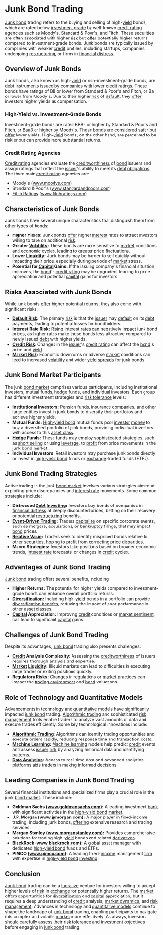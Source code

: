 # Junk Bond Trading

[Junk bond](../j/junk_bond.md) trading refers to the buying and selling of high-[yield](../y/yield.md) bonds, which are rated below [investment grade](../i/investment_grade.md) by well-known [credit rating](../c/credit_rating.md) agencies such as Moody's, Standard & Poor's, and Fitch. These securities are often associated with higher [risk](../r/risk.md) but [offer](../o/offer.md) potentially higher returns compared to investment-grade bonds. Junk bonds are typically issued by companies with weaker [credit](../c/credit.md) profiles, including startups, companies undergoing [restructuring](../r/restructuring.md), or firms in [financial distress](../f/financial_distress.md).

## Overview of Junk Bonds
Junk bonds, also known as high-[yield](../y/yield.md) or non-investment-grade bonds, are [debt](../d/debt.md) instruments issued by companies with lower [credit](../c/credit.md) ratings. These bonds have ratings of BB or lower from Standard & Poor's and Fitch, or Ba or lower from Moody's. Due to their higher [risk](../r/risk.md) of [default](../d/default.md), they [offer](../o/offer.md) investors higher yields as compensation.

### High-Yield vs. Investment-Grade Bonds
Investment-grade bonds are rated BBB- or higher by Standard & Poor's and Fitch, or Baa3 or higher by Moody's. These bonds are considered safer but [offer](../o/offer.md) lower yields. High-[yield](../y/yield.md) bonds, on the other hand, are perceived to be riskier but can provide more substantial returns.

### Credit Rating Agencies
[Credit rating](../c/credit_rating.md) agencies evaluate the [creditworthiness](../c/creditworthiness.md) of [bond](../b/bond.md) issuers and assign ratings that reflect the [issuer](../i/issuer.md)'s ability to meet its [debt](../d/debt.md) [obligations](../o/obligation.md). The three main [credit rating](../c/credit_rating.md) agencies are:
- Moody's (www.moodys.com)
- Standard & Poor's (www.standardandpoors.com)
- [Fitch Ratings](../f/fitch_ratings.md) (www.fitchratings.com)

## Characteristics of Junk Bonds
Junk bonds have several unique characteristics that distinguish them from other types of bonds:
- **Higher Yields:** Junk bonds [offer](../o/offer.md) higher [interest](../i/interest.md) rates to attract investors willing to take on additional [risk](../r/risk.md).
- **Greater [Volatility](../v/volatility.md):** These bonds are more sensitive to [market](../m/market.md) conditions and [economic cycles](../e/economic_cycles.md), leading to greater price fluctuations.
- **Lower [Liquidity](../l/liquidity.md):** Junk bonds may be harder to sell quickly without impacting their price, especially during periods of [market](../m/market.md) stress.
- **Potential for [Capital](../c/capital.md) Gains:** If the issuing company's financial situation improves, the [bond](../b/bond.md)'s [credit rating](../c/credit_rating.md) may be upgraded, leading to price appreciation and potential [capital](../c/capital.md) gains for investors.

## Risks Associated with Junk Bonds
While junk bonds [offer](../o/offer.md) higher potential returns, they also come with significant risks:
- **[Default Risk](../d/default_risk.md):** The primary [risk](../r/risk.md) is that the [issuer](../i/issuer.md) may [default](../d/default.md) on its [debt](../d/debt.md) payments, leading to potential losses for bondholders.
- **[Interest Rate Risk](../i/interest_rate_risk.md):** Rising [interest](../i/interest.md) rates can negatively impact [junk bond](../j/junk_bond.md) prices, as higher rates make these bonds less attractive compared to newly issued [debt](../d/debt.md) with higher yields.
- **[Credit Risk](../c/credit_risk.md):** Changes in the [issuer](../i/issuer.md)'s [credit rating](../c/credit_rating.md) can affect the [bond](../b/bond.md)'s price and [yield](../y/yield.md).
- **[Market Risk](../m/market_risk.md):** Economic downturns or adverse [market](../m/market.md) conditions can lead to increased [volatility](../v/volatility.md) and wider [yield](../y/yield.md) [spreads](../s/spreads.md) for junk bonds.

## Junk Bond Market Participants
The junk [bond market](../b/bond_market.md) comprises various participants, including institutional investors, mutual funds, [hedge](../h/hedge.md) funds, and individual investors. Each group has different investment strategies and [risk tolerance](../r/risk_tolerance.md) levels:
- **Institutional Investors:** Pension funds, [insurance](../i/insurance.md) companies, and other large entities invest in junk bonds to diversify their portfolios and achieve higher yields.
- **Mutual Funds:** [High-yield bond](../h/high-yield_bond.md) mutual funds pool [investor](../i/investor.md) [money](../m/money.md) to buy a diversified portfolio of junk bonds, providing individual investors with access to this [asset class](../a/asset_class.md).
- **[Hedge](../h/hedge.md) Funds:** These funds may employ sophisticated strategies, such as [short selling](../s/short_selling.md) or using [leverage](../l/leverage.md), to [profit](../p/profit.md) from price movements in the junk [bond market](../b/bond_market.md).
- **Individual Investors:** Retail investors may purchase junk bonds directly or invest in [high-yield bond](../h/high-yield_bond.md) funds or [exchange](../e/exchange.md)-traded funds (ETFs).

## Junk Bond Trading Strategies
Active trading in the junk [bond market](../b/bond_market.md) involves various strategies aimed at exploiting price discrepancies and [interest rate](../i/interest_rate.md) movements. Some common strategies include:
- **Distressed [Debt](../d/debt.md) [Investing](../i/investing.md):** Investors buy bonds of companies in [financial distress](../f/financial_distress.md) at deeply discounted prices, betting on their recovery or potential [restructuring](../r/restructuring.md) benefits.
- **[Event-Driven Trading](../e/event-driven_trading.md):** Traders [capitalize](../c/capitalize.md) on specific corporate events, such as mergers, acquisitions, or [bankruptcy](../b/bankruptcy.md) filings, that may impact [bond](../b/bond.md) prices.
- **[Relative Value](../r/relative_value.md):** Traders seek to identify mispriced bonds relative to other securities, hoping to [profit](../p/profit.md) from correcting price disparities.
- **Macro Strategies:** Investors take positions based on broader economic trends, [interest rate](../i/interest_rate.md) forecasts, or changes in [credit](../c/credit.md) cycles.

## Advantages of Junk Bond Trading
[Junk bond](../j/junk_bond.md) trading offers several benefits, including:
- **Higher Returns:** The potential for higher yields compared to investment-grade bonds can enhance overall portfolio returns.
- **[Diversification](../d/diversification.md):** Including high-[yield](../y/yield.md) bonds in a portfolio can provide [diversification benefits](../d/diversification_benefits.md), reducing the impact of poor performance in other [asset](../a/asset.md) classes.
- **[Capital](../c/capital.md) Appreciation:** Improving [credit](../c/credit.md) conditions or [market sentiment](../m/market_sentiment.md) can lead to significant [capital](../c/capital.md) gains.

## Challenges of Junk Bond Trading
Despite its advantages, [junk bond](../j/junk_bond.md) trading also presents challenges:
- **[Credit](../c/credit.md) Analysis Complexity:** Assessing the [creditworthiness](../c/creditworthiness.md) of issuers requires thorough analysis and expertise.
- **[Market](../m/market.md) [Liquidity](../l/liquidity.md):** Illiquid markets can lead to difficulties in executing large trades or exiting positions quickly.
- **Regulatory Risks:** Changes in regulations or [market](../m/market.md) practices can impact the [trading environment](../t/trading_environment.md) and [bond](../b/bond.md) valuations.

## Role of Technology and Quantitative Models
Advancements in technology and [quantitative models](../q/quantitative_models.md) have significantly impacted [junk bond](../j/junk_bond.md) trading. [Algorithmic trading](../a/algorithmic_trading.md) and sophisticated [risk management](../r/risk_management.md) tools enable traders to analyze vast amounts of data and execute trades efficiently. Some key technological innovations include:
- **[Algorithmic Trading](../a/algorithmic_trading.md):** Algorithms can identify trading opportunities and execute orders rapidly, reducing response time and [transaction costs](../t/transaction_costs.md).
- **[Machine Learning](../m/machine_learning.md):** [Machine learning](../m/machine_learning.md) models help predict [credit](../c/credit.md) events and assess [issuer](../i/issuer.md) [risk](../r/risk.md) by analyzing historical data and identifying patterns.
- **[Data Analytics](../d/data_analytics.md):** Access to real-time data and advanced analytics platforms aids traders in making informed decisions.

## Leading Companies in Junk Bond Trading
Several financial institutions and specialized firms play a crucial role in the junk [bond market](../b/bond_market.md). These include:
- **Goldman Sachs (www.goldmansachs.com):** A leading investment [bank](../b/bank.md) with significant activities in the [high-yield bond](../h/high-yield_bond.md) [market](../m/market.md).
- **J.P. Morgan (www.jpmorgan.com):** A major player in fixed-[income](../i/income.md) trading, including junk bonds, [offering](../o/offering.md) extensive research and trading services.
- **Morgan Stanley (www.morganstanley.com):** Provides comprehensive solutions for trading high-[yield](../y/yield.md) bonds and related [derivatives](../d/derivatives.md).
- **BlackRock (www.blackrock.com):** A global [asset](../a/asset.md) manager with dedicated [high-yield bond](../h/high-yield_bond.md) funds and ETFs.
- **PIMCO (www.pimco.com):** A leading fixed-[income](../i/income.md) management [firm](../f/firm.md) with expertise in [high-yield bond](../h/high-yield_bond.md) [investing](../i/investing.md).

## Conclusion
[Junk bond](../j/junk_bond.md) trading can be a [lucrative](../l/lucrative.md) venture for investors willing to accept higher levels of [risk](../r/risk.md) in [exchange](../e/exchange.md) for potentially higher returns. The [market](../m/market.md) offers opportunities for [diversification](../d/diversification.md) and [capital](../c/capital.md) appreciation, but it requires a deep understanding of [credit](../c/credit.md) analysis, [market dynamics](../m/market_dynamics.md), and [risk management](../r/risk_management.md). Advances in technology and [quantitative models](../q/quantitative_models.md) continue to shape the landscape of [junk bond](../j/junk_bond.md) trading, enabling participants to navigate this complex and volatile [market](../m/market.md) more effectively. As always, investors should carefully assess their [risk tolerance](../r/risk_tolerance.md) and investment objectives before engaging in [junk bond](../j/junk_bond.md) trading.